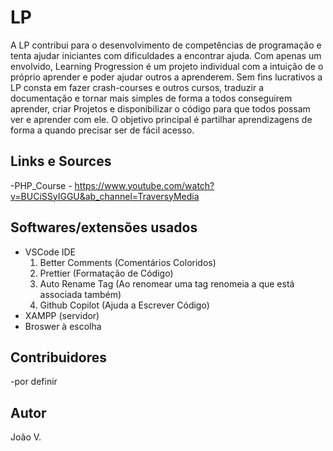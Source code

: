 # LP
 A LP contribui para o desenvolvimento de competências de programação e tenta ajudar iniciantes com dificuldades a encontrar ajuda. Com apenas um envolvido, Learning Progression é um projeto individual com a intuição de o próprio aprender e poder ajudar outros a aprenderem. Sem fins lucrativos a LP consta em fazer crash-courses e outros cursos, traduzir a documentação e tornar mais simples de forma a todos conseguirem aprender, criar Projetos e disponibilizar o código para que todos possam ver e aprender com ele. O objetivo principal é partilhar aprendizagens de forma a quando precisar ser de fácil acesso.
 
## Links e Sources
-PHP_Course - https://www.youtube.com/watch?v=BUCiSSyIGGU&ab_channel=TraversyMedia

## Softwares/extensões usados
- VSCode IDE
   1. Better Comments (Comentários Coloridos)
   2. Prettier (Formatação de Código)
   3. Auto Rename Tag (Ao renomear uma tag renomeia a que está associada também)
   4. Github Copilot (Ajuda a Escrever Código)
- XAMPP (servidor)
- Broswer à escolha

## Contribuidores
 -por definir
 
## Autor
 João V.
